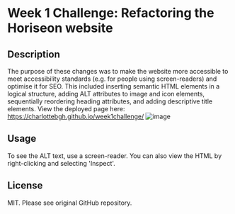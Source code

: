 # Week 1 Challenge: Refactoring the Horiseon website
## Description
The purpose of these changes was to make the website more accessible to meet accessibility standards (e.g. for people using screen-readers) and optimise it for SEO. This included inserting semantic HTML elements in a logical structure, adding ALT attributes to image and icon elements, sequentially reordering heading attributes, and adding descriptive title elements. 
View the deployed page here: https://charlottebgh.github.io/week1challenge/
![image](https://github.com/CharlotteBGH/week1challenge/assets/99615123/e3eea616-9822-49c7-9163-8eeefe29214a)
## Usage
To see the ALT text, use a screen-reader. You can also view the HTML by right-clicking and selecting 'Inspect'. 
## License
MIT. Please see original GitHub repository. 
